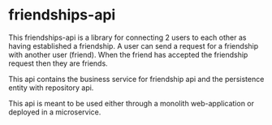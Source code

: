 # friendships-api
This friendships-api is a library for connecting 2 users to each other as having established a friendship.  A user can send a request for a friendship with another user (friend). When the friend has accepted the friendship request then they are friends.

This api contains the business service for friendship api and the persistence entity with repository api.



This api is meant to be used either through a monolith web-application or deployed in a microservice.


